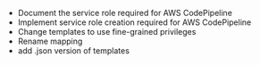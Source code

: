 - Document the service role required for AWS CodePipeline
- Implement service role creation required for AWS CodePipeline
- Change templates to use fine-grained privileges
- Rename mapping
- add .json version of templates

